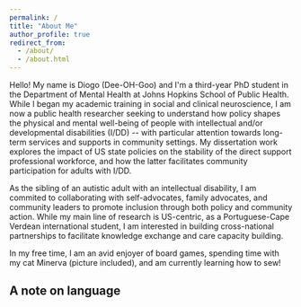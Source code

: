 ```yaml
---
permalink: /
title: "About Me"
author_profile: true
redirect_from: 
  - /about/
  - /about.html
---
```


Hello! My name is Diogo (Dee-OH-Goo) and I'm a third-year PhD student in the Department of Mental Health at Johns Hopkins School of Public Health. While I began my academic training in social and clinical neuroscience, I am now a public health researcher seeking to understand how policy shapes the physical and mental well-being of people with intellectual and/or developmental disabilities (I/DD) -- with particular attention towards long-term services and supports in community settings. My dissertation work explores the impact of US state policies on the stability of the direct support professional workforce, and how the latter facilitates community participation for adults with I/DD. 

As the sibling of an autistic adult with an intellectual disability, I am commited to collaborating with self-advocates, family advocates, and community leaders to promote inclusion through both policy and community action. While my main line of research is US-centric, as a Portuguese-Cape Verdean international student, I am interested in building cross-national partnerships to facilitate knowledge exchange and care capacity building.

In my free time, I am an avid enjoyer of board games, spending time with my cat Minerva (picture included), and am currently learning how to sew!

A note on language
-------------------------

